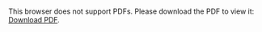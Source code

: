 <object data="https://github.com/domkoc/Raklap/raw/master/Feladat.pdf" type="application/pdf" width="700px" height="700px">
    <embed src="https://github.com/domkoc/Raklap/raw/master/Feladat.pdf">
        <p>This browser does not support PDFs. Please download the PDF to view it: <a href="https://github.com/domkoc/Raklap/raw/master/Feladat.pdf">Download PDF</a>.</p>
    </embed>
</object>
